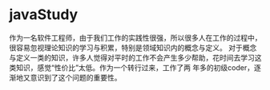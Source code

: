 # javaStudy
作为一名软件工程师，由于我们工作的实践性很强，所以很多人在工作的过程中，很容易忽视理论知识的学习与积累，特别是领域知识内的概念与定义。
对于概念与定义一类的知识，许多人觉得对平时的工作不会产生多少帮助，花时间去学习这类知识，感觉“性价比”太低。作为一个转行过来，工作了两
年多的初级coder，逐渐地又意识到了这个问题的重要性。
